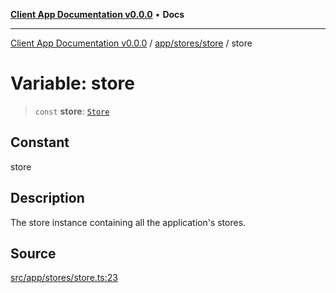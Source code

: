 [**Client App Documentation v0.0.0**](../../../../README.md) • **Docs**

***

[Client App Documentation v0.0.0](../../../../README.md) / [app/stores/store](../README.md) / store

# Variable: store

> `const` **store**: [`Store`](../interfaces/Store.md)

## Constant

store

## Description

The store instance containing all the application's stores.

## Source

[src/app/stores/store.ts:23](https://github.com/jimmykurian/Reactivities/blob/7a6ba4ec643051f26ce97541e7c5c74c9d07de20/client-app/src/app/stores/store.ts#L23)
